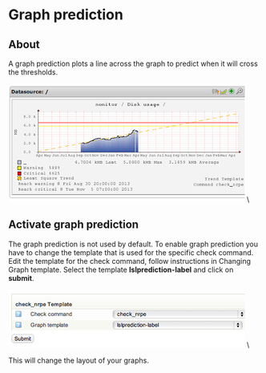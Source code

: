 # Graph prediction

## About

A graph prediction plots a line across the graph to predict when it will cross the thresholds.

![](images/16482348/16679163.png) \


## Activate graph prediction

The graph prediction is not used by default. To enable graph prediction you have to change the template that is used for the specific check command.
 Edit the template for the check command, follow instructions in Changing Graph template.
 Select the template **lslprediction-label** and click on **submit**.

![](images/16482348/16679164.png) \


 This will change the layout of your graphs.
